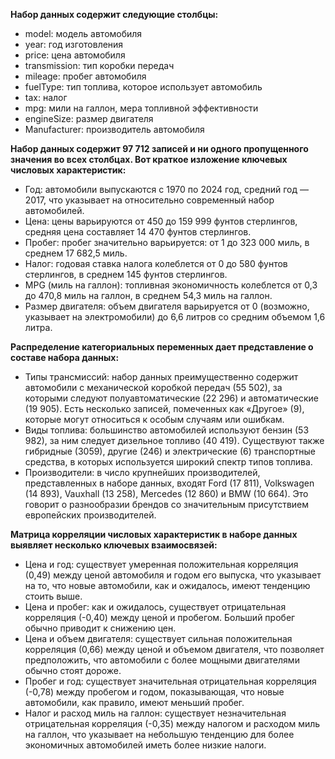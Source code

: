 **Набор данных содержит следующие столбцы:**

* model: модель автомобиля 
* year: год изготовления 
* price: цена автомобиля 
* transmission: тип коробки передач 
* mileage: пробег автомобиля 
* fuelType: тип топлива, которое использует автомобиль 
* tax: налог 
* mpg: мили на галлон, мера топливной эффективности 
* engineSize: размер двигателя 
* Manufacturer: производитель автомобиля 

**Набор данных содержит 97 712 записей и ни одного пропущенного значения во всех столбцах. Вот краткое изложение ключевых числовых характеристик:**

* Год: автомобили выпускаются с 1970 по 2024 год, средний год — 2017, что указывает на относительно современный набор автомобилей.
* Цена: цены варьируются от 450 до 159 999 фунтов стерлингов, средняя цена составляет 14 470 фунтов стерлингов.
* Пробег: пробег значительно варьируется: от 1 до 323 000 миль, в среднем 17 682,5 миль.
* Налог: годовая ставка налога колеблется от 0 до 580 фунтов стерлингов, в среднем 145 фунтов стерлингов.
* MPG (миль на галлон): топливная экономичность колеблется от 0,3 до 470,8 миль на галлон, в среднем 54,3 миль на галлон.
* Размер двигателя: объем двигателя варьируется от 0 (возможно, указывает на электромобили) до 6,6 литров со средним объемом 1,6 литра.

**Распределение категориальных переменных дает представление о составе набора данных:**

* Типы трансмиссий: набор данных преимущественно содержит автомобили с механической коробкой передач (55 502), за которыми следуют полуавтоматические (22 296) и автоматические (19 905). Есть несколько записей, помеченных как «Другое» (9), которые могут относиться к особым случаям или ошибкам.
* Виды топлива: большинство автомобилей используют бензин (53 982), за ним следует дизельное топливо (40 419). Существуют также гибридные (3059), другие (246) и электрические (6) транспортные средства, в которых используется широкий спектр типов топлива.
* Производители: в число крупнейших производителей, представленных в наборе данных, входят Ford (17 811), Volkswagen (14 893), Vauxhall (13 258), Mercedes (12 860) и BMW (10 664). Это говорит о разнообразии брендов со значительным присутствием европейских производителей.

**Матрица корреляции числовых характеристик в наборе данных выявляет несколько ключевых взаимосвязей:**

* Цена и год: существует умеренная положительная корреляция (0,49) между ценой автомобиля и годом его выпуска, что указывает на то, что новые автомобили, как и ожидалось, имеют тенденцию стоить выше.
* Цена и пробег: как и ожидалось, существует отрицательная корреляция (-0,40) между ценой и пробегом. Больший пробег обычно приводит к снижению цен.
* Цена и объем двигателя: существует сильная положительная корреляция (0,66) между ценой и объемом двигателя, что позволяет предположить, что автомобили с более мощными двигателями обычно стоят дороже.
* Пробег и год: существует значительная отрицательная корреляция (-0,78) между пробегом и годом, показывающая, что новые автомобили, как правило, имеют меньший пробег.
* Налог и расход миль на галлон: существует незначительная отрицательная корреляция (-0,35) между налогом и расходом миль на галлон, что указывает на небольшую тенденцию для более экономичных автомобилей иметь более низкие налоги.